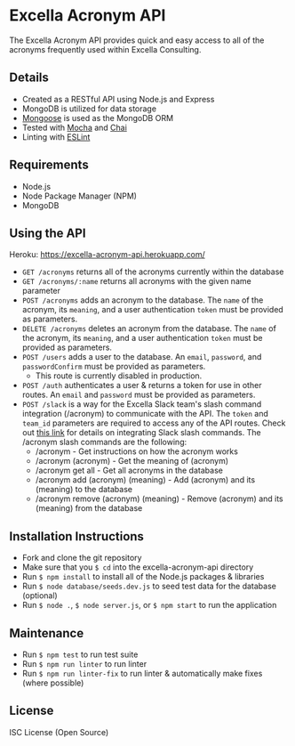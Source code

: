 # Excella Acronym API

The Excella Acronym API provides quick and easy access to all of the acronyms frequently used within Excella Consulting.

## Details

* Created as a RESTful API using Node.js and Express
* MongoDB is utilized for data storage
* [Mongoose](http://mongoosejs.com/) is used as the MongoDB ORM
* Tested with [Mocha](https://github.com/mochajs/mocha) and [Chai](https://github.com/chaijs/chai)
* Linting with [ESLint](https://github.com/eslint/eslint)

## Requirements

* Node.js
* Node Package Manager (NPM)
* MongoDB

## Using the API

Heroku: https://excella-acronym-api.herokuapp.com/

* `GET /acronyms` returns all of the acronyms currently within the database
* `GET /acronyms/:name` returns all acronyms with the given name parameter
* `POST /acronyms` adds an acronym to the database. The `name` of the acronym, its `meaning`, and a user authentication `token` must be provided as parameters.
* `DELETE /acronyms` deletes an acronym from the database. The `name` of the acronym, its `meaning`, and a user authentication `token` must be provided as parameters.
* `POST /users` adds a user to the database. An `email`, `password`, and `passwordConfirm` must be provided as parameters.
  * This route is currently disabled in production.
* `POST /auth` authenticates a user & returns a token for use in other routes. An `email` and `password` must be provided as parameters.
* `POST /slack` is a way for the Excella Slack team's slash command integration (/acronym) to communicate with the API. The `token` and `team_id` parameters are required to access any of the API routes. Check out [this link](https://api.slack.com/slash-commands) for details on integrating Slack slash commands. The /acronym slash commands are the following:
  * /acronym - Get instructions on how the acronym works
  * /acronym (acronym) - Get the meaning of (acronym)
  * /acronym get all - Get all acronyms in the database
  * /acronym add (acronym) (meaning) - Add (acronym) and its (meaning) to the database
  * /acronym remove (acronym) (meaning) - Remove (acronym) and its (meaning) from the database

## Installation Instructions

* Fork and clone the git repository
* Make sure that you `$ cd` into the excella-acronym-api directory
* Run `$ npm install` to install all of the Node.js packages & libraries
* Run `$ node database/seeds.dev.js` to seed test data for the database (optional)
* Run `$ node .`, `$ node server.js`, or `$ npm start`  to run the application

## Maintenance

* Run `$ npm test` to run test suite
* Run `$ npm run linter` to run linter
* Run `$ npm run linter-fix` to run linter & automatically make fixes (where possible)

## License

ISC License (Open Source)
